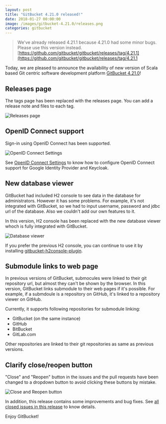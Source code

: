 ```yaml
---
layout: post
title: "GitBucket 4.21.0 released!"
date: 2018-01-27 00:00:00
image: /images/gitbucket-4.21.0/releases.png
categories: gitbucket
---
```


> We've already released 4.21.1 because 4.21.0 had some minor bugs. Please use this version instead.
> [https://github.com/gitbucket/gitbucket/releases/tag/4.21.1](https://github.com/gitbucket/gitbucket/releases/tag/4.21.1

Today, we are pleased to announce the availability of new version of Scala based Git centric software development platform [GitBucket 4.21.0](https://github.com/gitbucket/gitbucket/releases/tag/4.21.0)!

## Releases page

The tags page has been replaced with the releases page. You can add a release note and files to each tag.

![Releases page]({{site.baseurl}}/images/gitbucket-4.21.0/releases.png)

## OpenID Connect support

Sign-in using OpenID Connect has been supported.

![OpenID Connect Settings]({{site.baseurl}}/images/gitbucket-4.21.0/openid-connect.png)

See [OpenID Connect Settings](https://github.com/gitbucket/gitbucket/wiki/OpenID-Connect-Settings) to know how to configure OpenID Connect support for Google Identity Provider and Keycloak.

## New database viewer

GitBucket had included H2 console to see data in the database for administrators. However it has some problems. For example, it's not integrated with GitBucket, so we had to input username, password and jdbc url of the database. Also we couldn't add our own features to it.

In this version, H2 console has been replaced with the new database viewer whoch is fully integrated with GitBucket.

![Database viewer]({{site.baseurl}}/images/gitbucket-4.21.0/database-viewer.png)

If you prefer the previous H2 console, you can continue to use it by installing [gitbucket-h2console-plugin](https://github.com/takezoe/gitbucket-h2console-plugin).

## Submodule links to web page

In previous versions of GitBucket, submocules were linked to their git repository url, but almost they can't be shown by the browser. In this version, GitBucket links submodule to their web pages if it's possible. For example, if a submdoule is a repository on GitHub, it's linked to a repository viewer on GitHub.

Currently, it supports following repositories for submodule linking:

- GitBucket (on the same instance)
- GitHub
- BitBucket
- GitLab.com

Other repositories are linked to their git repositories as same as previous versions.

## Clarify close/reopen button

"Close" and "Reopen" button in the issues and the pull requests have been changed to a dropdown button to avoid clicking these buttons by mistake.

![Close and Reopen button]({{site.baseurl}}/images/gitbucket-4.21.0/close-reopen-button.png)

In addition, this release contains some improvements and bug fixes. See [all closed issues in this release](https://github.com/gitbucket/gitbucket/issues?q=is%3Aclosed+milestone%3A4.21.0) to know details.

Enjoy GitBucket!
